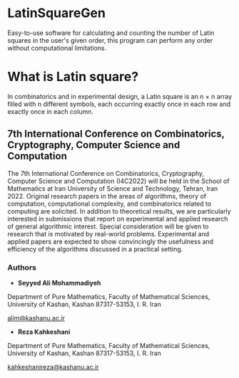 # LatinSquareGen

Easy-to-use software for calculating and counting the number of Latin squares in the user's given order, this program can perform any order without computational limitations.

# What is Latin square?

In combinatorics and in experimental design, a Latin square is an n × n array filled with n different symbols, each occurring exactly once in each row and exactly once in each column.


## 7th International Conference on Combinatorics, Cryptography, Computer Science and Computation

The 7th International Conference on Combinatorics, Cryptography, Computer Science and Computation (I4C2022) will be held in the School of Mathematics at Iran University of Science and Technology, Tehran, Iran 2022. Original research papers in the areas of algorithms, theory of computation, computational complexity, and combinatorics related to computing are solicited. In addition to theoretical results, we are particularly interested in submissions that report on experimental and applied research of general algorithmic interest. Special consideration will be given to research that is motivated by real-world problems. Experimental and applied papers are expected to show convincingly the usefulness and efficiency of the algorithms discussed in a practical setting. 

### Authors

- **Seyyed Ali Mohammadiyeh**

Department of Pure Mathematics, Faculty of Mathematical Sciences, University of Kashan, Kashan 87317-53153, I. R. Iran

alim@kashanu.ac.ir

- **Reza Kahkeshani**

Department of Pure Mathematics, Faculty of Mathematical Sciences, University of Kashan, Kashan 87317-53153, I. R. Iran

kahkeshanireza@kashanu.ac.ir
